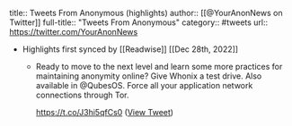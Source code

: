 title:: Tweets From Anonymous (highlights)
author:: [[@YourAnonNews on Twitter]]
full-title:: "Tweets From Anonymous"
category:: #tweets
url:: https://twitter.com/YourAnonNews

- Highlights first synced by [[Readwise]] [[Dec 28th, 2022]]
	- Ready to move to the next level and learn some more practices for maintaining anonymity online? Give Whonix a test drive. Also available in @QubesOS. Force all your application network connections through Tor.
	  
	  https://t.co/J3hi5qfCs0 ([View Tweet](https://twitter.com/YourAnonNews/status/1267235852981342216))